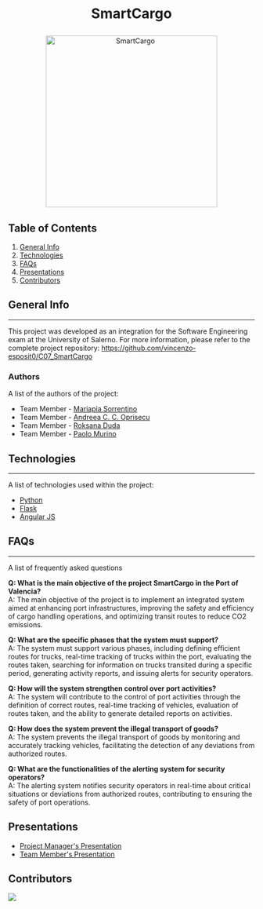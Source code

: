 # <p align="center"> SmartCargo </p>

<p align="center">
<img width="350" alt="SmartCargo" src="https://github.com/vincenzo-esposit0/AvatarMarket/assets/72707004/2eadba50-4282-424c-858c-f8ac079a436e">
</p>

## Table of Contents
1. [General Info](#general-info)
2. [Technologies](#technologies)
3. [FAQs](#faqs)
4. [Presentations](#presentations)
5. [Contributors](#contributors)

## General Info
***
This project was developed as an integration for the Software Engineering exam at the University of Salerno. For more information, please refer to the complete project repository: https://github.com/vincenzo-esposit0/C07_SmartCargo
### Authors
A list of the authors of the project:
* Team Member - [Mariapia Sorrentino](https://github.com/Marypi02)
* Team Member - [Andreea C. C. Oprisecu](https://github.com/andreea3111)
* Team Member - [Roksana Duda](https://github.com/Roksid2002)
* Team Member - [Paolo Murino](https://github.com/PaoloMurino)


## Technologies
***
A list of technologies used within the project:
* [Python](https://www.python.org/)
* [Flask](https://flask.palletsprojects.com/en/2.2.x/)
* [Angular JS](https://angularjs.org/)


## FAQs
***
A list of frequently asked questions

**Q: What is the main objective of the project SmartCargo in the Port of Valencia?** <br>
A: The main objective of the project is to implement an integrated system aimed at enhancing port infrastructures, improving the safety and efficiency of cargo handling operations, and optimizing transit routes to reduce CO2 emissions.

**Q: What are the specific phases that the system must support?** <br>
A: The system must support various phases, including defining efficient routes for trucks, real-time tracking of trucks within the port, evaluating the routes taken, searching for information on trucks transited during a specific period, generating activity reports, and issuing alerts for security operators.

**Q: How will the system strengthen control over port activities?** <br>
A: The system will contribute to the control of port activities through the definition of correct routes, real-time tracking of vehicles, evaluation of routes taken, and the ability to generate detailed reports on activities.

**Q: How does the system prevent the illegal transport of goods?** <br>
A: The system prevents the illegal transport of goods by monitoring and accurately tracking vehicles, facilitating the detection of any deviations from authorized routes.

**Q: What are the functionalities of the alerting system for security operators?** <br>
A: The alerting system notifies security operators in real-time about critical situations or deviations from authorized routes, contributing to ensuring the safety of port operations.

## Presentations
* [Project Manager's Presentation](https://www.canva.com/design/DAF6uTVis9s/BMEmk4i4gFNNHjiz9rObMg/view?utm_content=DAF6uTVis9s&utm_campaign=designshare&utm_medium=link&utm_source=editor)
* [Team Member's Presentation](https://www.canva.com/design/DAF6oBN4d58/_bE7eIt4P1xdDIiTGEIbTA/view?utm_content=DAF6oBN4d58&utm_campaign=designshare&utm_medium=link&utm_source=editor)

## Contributors
<a href="https://github.com/PaoloMurino/IntelliLearn-AI/graphs/contributors">
  <img src="https://contrib.rocks/image?repo=PaoloMurino/IntelliLearn-AI" />
</a>
